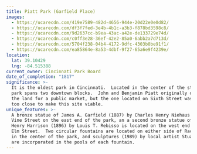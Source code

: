 ```yaml
---
title: Piatt Park (Garfield Place)
images:
  - https://ucarecdn.com/419e7589-482d-4656-944e-20d22e0e0d82/
  - https://ucarecdn.com/df3f7fed-3e4b-4b1c-a3b3-f878bd3598c8/
  - https://ucarecdn.com/9d2637cc-b9ea-43ac-a42e-de133729e74d/
  - https://ucarecdn.com/c0ff3e28-36ef-42e2-85a0-6abb2a7d713d/
  - https://ucarecdn.com/5704f238-04b4-4172-9dfc-4303b0be91f1/
  - https://ucarecdn.com/ea85864e-8a53-4dbf-9f27-65a6e9f4239e/
location:
  lat: 39.10429
  lng: -84.515388
current_owner: Cincinnati Park Board
date_of_completion: "1817"
significance: >-
  It is the oldest park in Cincinnati.  Located in the center of the street, the
  park spans two downtown blocks.  John and Benjamin Piatt originally donated
  the land for a public market, but the one located on Sixth Street was deemed
  too close to make this site viable.
unique_features: >-
  A bronze statue of James A. Garfield (1887) by Charles Henry Niehaus faces
  Vine Street on the east end of the park, an a second bronze statue of William
  Henry Harrison (1896) by Louis T. Rebisso is located on the west end facing
  Elm Street.  Two circular fountains are located on either side of Race Street
  in the center of the park, and sculptures (1989) by local artist Stuart Fink
  are incorporated in the pools of each fountain.
---
```

